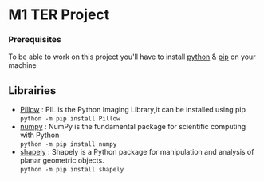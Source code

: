 # M1 TER Project


### Prerequisites

To be able to work on this project you'll have to install <a href="https://www.python.org/downloads/windows/">python</a> & <a href="https://pypi.org/project/pip/">pip</a> on your machine

## Librairies
  * <a href="https://pillow.readthedocs.io/en/stable/installation.html">Pillow</a> : PIL is the Python Imaging Library,it can be installed using pip <br/>`python -m pip install Pillow`
  * <a href="https://numpy.org/">numpy</a> : NumPy is the fundamental package for scientific computing with Python<br/>`python -m pip install numpy`
  * <a href="https://shapely.readthedocs.io/en/latest/">shapely</a> : Shapely is a Python package for manipulation and analysis of planar geometric objects. <br/>`python -m pip install shapely`